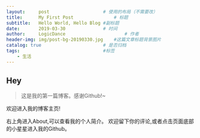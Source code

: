 ```yaml
---
layout:     post   				    # 使用的布局（不需要改）
title:      My First Post 				# 标题 
subtitle:   Hello World, Hello Blog #副标题
date:       2019-03-30 				# 时间
author:     LogicDance 						# 作者
header-img: img/post-bg-20190330.jpg 	#这篇文章标题背景图片
catalog: true 						# 是否归档
tags:								#标签
    - 生活
---
```


## Hey
>这是我的第一篇博客。感谢Github!~

欢迎进入我的博客主页!

右上角进入About,可以查看我的个人简介。
欢迎留下你的评论,或者点击页面底部的小星星进入我的Github。